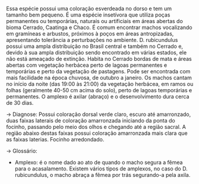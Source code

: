 ﻿Essa espécie possui uma coloração esverdeada no dorso e tem um tamanho bem pequeno. É uma espécie insetívora que utiliza poças permanentes ou temporárias, naturais ou artificiais em áreas abertas do bioma Cerrado, Caatinga e Chaco. É comum encontrar machos vocalizando em gramíneas e arbustos, próximos à poços em áreas antropizadas, apresentando tolerância a perturbações no ambiente. 
D. rubicundulus possui uma ampla distribuição no Brasil central e também no Cerrado e, devido à sua ampla distribuição sendo encontrado em várias estados, ele não está ameaçado de extinção. Habita no Cerrado bordas de mata e áreas abertas com vegetação herbácea perto de lagoas permanentes e temporárias e perto da vegetação de pastagens.
        Pode ser encontrada com mais facilidade na época chuvosa, de outubro a janeiro. Os machos cantam no início da noite (das 19:00 às 21:00) da vegetação herbácea, em ramos ou folhas (geralmente 40-50 cm acima do solo), perto de lagoas temporárias e permanentes. O amplexo é axilar (abraço) e o desenvolvimento dura cerca de 30 dias.


-> Diagnose:
 Possui coloração dorsal verde claro, escuro até amarronzado, duas faixas laterais de coloração amarronzada iniciando da ponta do focinho, passando pelo meio dos olhos e chegando até a região sacral. A região abaixo destas faixas possui coloração amarronzada mais clara que as faixas laterias. Focinho arredondado.


-> Glossário:
- Amplexo: é o nome dado ao ato de quando o macho segura a fêmea para o acasalamento. Existem vários tipos de amplexos, no caso do D. rubicundulus, o macho abraça a fêmea por trás segurando-a pela axila.